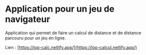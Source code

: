 # Application pour un jeu de navigateur

Application qui permet de faire un calcul de distance et de distance parcouru pour un jeu en ligne.

Lien : [https://lop-calc.netlify.app/](https://lop-calcul.netlify.app/)
